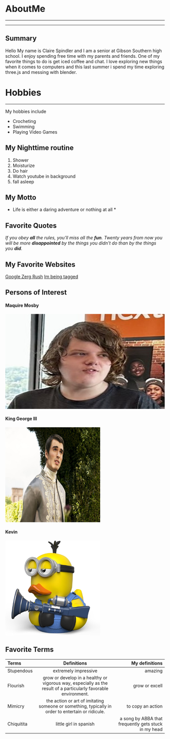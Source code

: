 # AboutMe
---
---
## Summary
Hello My name is Claire Spindler and I am a senior at Gibson Southern high school. I enjoy spending free time with my parents and friends. One of my favorite things to do is get iced coffee and chat. I love exploring new things when it comes to computers and this last summer i spend my time exploring three.js and messing with blender.

[I have a new home]: https://pickerwheel.com/tools/random-number-generator/

# Hobbies
---
My hobbies include 
- Crocheting
- Swimming
- Playing Video Games

## My Nighttime routine
1. Shower
2. Moisturize
3. Do hair
4. Watch youtube in background
5. fall asleep

## My Motto

* Life is either a daring adventure or nothing at all *

## Favorite Quotes

*If you obey **all** the rules, you'll miss all the **fun**.*
*Twenty years from now you will be more **disappointed** by the things you didn’t do than by the things you **did**.*

## My Favorite Websites
[Google Zerg Rush](https://elgoog.im/zergrush/ "Google Zerg Rush")
[Im being tagged][I have a new home]

## Persons of Interest

<h4>Maquire Mosby </h4>
<a href="https://github.com/LeopardDrager"> <img src="img/F0rueT2XwAAaOx1.jpg" height="300rem" width="600rem"></a><br>
<h4>King George III</h4>
<a href="https://www.royal.uk/george-iii"><img src="img/queen-charlotte-king-george-bbde641-1-e1683714886627.jpg" height="300rem" width="300rem"></a><br>
<h4>Kevin</h4>
<a href="https://despicableme.fandom.com/wiki/Kevin_(Despicable_Me_2)#Personality"><img src="img/61YxKScRapL._AC_UF894,1000_QL80_.jpg" height="300rem" width="300rem"></a><br>

## Favorite Terms

| Terms | Definitions | My definitions |
| :--- |  :---: | ---: |
| Stupendous| extremely impressive | amazing |
| Flourish | grow or develop in a healthy or vigorous way, especially as the result of a particularly favorable environment. | grow or excell |
| Mimicry | the action or art of imitating someone or something, typically in order to entertain or ridicule. | to copy an action |
| Chiquitita | little girl in spanish | a song by ABBA that frequently gets stuck in my head |

